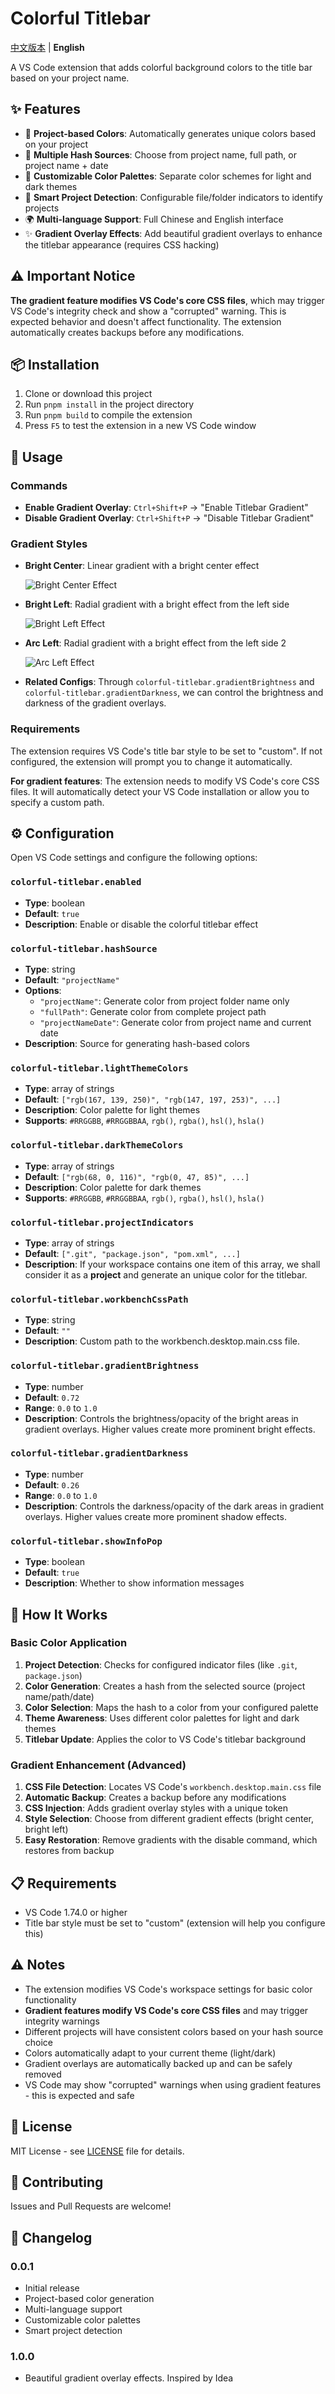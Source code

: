 # Colorful Titlebar

[中文版本](README.zh-cn.md) | **English**

A VS Code extension that adds colorful background colors to the title bar based on your project name.

## ✨ Features

- 🎨 **Project-based Colors**: Automatically generates unique colors based on your project
- 🔄 **Multiple Hash Sources**: Choose from project name, full path, or project name + date
- 🌈 **Customizable Color Palettes**: Separate color schemes for light and dark themes
- 📁 **Smart Project Detection**: Configurable file/folder indicators to identify projects
- 🌍 **Multi-language Support**: Full Chinese and English interface
- ✨ **Gradient Overlay Effects**: Add beautiful gradient overlays to enhance the titlebar appearance (requires CSS hacking)

## ⚠️ Important Notice

**The gradient feature modifies VS Code's core CSS files**, which may trigger VS Code's integrity check and show a "corrupted" warning. This is expected behavior and doesn't affect functionality. The extension automatically creates backups before any modifications.

## 📦 Installation

1. Clone or download this project
2. Run `pnpm install` in the project directory
3. Run `pnpm build` to compile the extension
4. Press `F5` to test the extension in a new VS Code window

## 🚀 Usage

### Commands

- **Enable Gradient Overlay**: `Ctrl+Shift+P` → "Enable Titlebar Gradient"
- **Disable Gradient Overlay**: `Ctrl+Shift+P` → "Disable Titlebar Gradient"

### Gradient Styles

- **Bright Center**: Linear gradient with a bright center effect

  ![Bright Center Effect](assets/light-center.png)

- **Bright Left**: Radial gradient with a bright effect from the left side

  ![Bright Left Effect](assets/light-left.png)

- **Arc Left**: Radial gradient with a bright effect from the left side 2

  ![Arc Left Effect](assets/arc-left.png)

- **Related Configs**: Through `colorful-titlebar.gradientBrightness` and `colorful-titlebar.gradientDarkness`, we can control the brightness and darkness of the gradient overlays.

### Requirements

The extension requires VS Code's title bar style to be set to "custom". If not configured, the extension will prompt you to change it automatically.

**For gradient features**: The extension needs to modify VS Code's core CSS files. It will automatically detect your VS Code installation or allow you to specify a custom path.

## ⚙️ Configuration

Open VS Code settings and configure the following options:

### `colorful-titlebar.enabled`

- **Type**: boolean
- **Default**: `true`
- **Description**: Enable or disable the colorful titlebar effect

### `colorful-titlebar.hashSource`

- **Type**: string
- **Default**: `"projectName"`
- **Options**:
  - `"projectName"`: Generate color from project folder name only
  - `"fullPath"`: Generate color from complete project path
  - `"projectNameDate"`: Generate color from project name and current date
- **Description**: Source for generating hash-based colors

### `colorful-titlebar.lightThemeColors`

- **Type**: array of strings
- **Default**: `["rgb(167, 139, 250)", "rgb(147, 197, 253)", ...]`
- **Description**: Color palette for light themes
- **Supports**: `#RRGGBB`, `#RRGGBBAA`, `rgb()`, `rgba()`, `hsl()`, `hsla()`

### `colorful-titlebar.darkThemeColors`

- **Type**: array of strings
- **Default**: `["rgb(68, 0, 116)", "rgb(0, 47, 85)", ...]`
- **Description**: Color palette for dark themes
- **Supports**: `#RRGGBB`, `#RRGGBBAA`, `rgb()`, `rgba()`, `hsl()`, `hsla()`

### `colorful-titlebar.projectIndicators`

- **Type**: array of strings
- **Default**: `[".git", "package.json", "pom.xml", ...]`
- **Description**: If your workspace contains one item of this array, we shall consider it as a **project** and generate an unique color for the titlebar.

### `colorful-titlebar.workbenchCssPath`

- **Type**: string
- **Default**: `""`
- **Description**: Custom path to the workbench.desktop.main.css file.

### `colorful-titlebar.gradientBrightness`

- **Type**: number
- **Default**: `0.72`
- **Range**: `0.0` to `1.0`
- **Description**: Controls the brightness/opacity of the bright areas in gradient overlays. Higher values create more prominent bright effects.

### `colorful-titlebar.gradientDarkness`

- **Type**: number
- **Default**: `0.26`
- **Range**: `0.0` to `1.0`
- **Description**: Controls the darkness/opacity of the dark areas in gradient overlays. Higher values create more prominent shadow effects.

### `colorful-titlebar.showInfoPop`

- **Type**: boolean
- **Default**: `true`
- **Description**: Whether to show information messages

## 🔧 How It Works

### Basic Color Application

1. **Project Detection**: Checks for configured indicator files (like `.git`, `package.json`)
2. **Color Generation**: Creates a hash from the selected source (project name/path/date)
3. **Color Selection**: Maps the hash to a color from your configured palette
4. **Theme Awareness**: Uses different color palettes for light and dark themes
5. **Titlebar Update**: Applies the color to VS Code's titlebar background

### Gradient Enhancement (Advanced)

1. **CSS File Detection**: Locates VS Code's `workbench.desktop.main.css` file
2. **Automatic Backup**: Creates a backup before any modifications
3. **CSS Injection**: Adds gradient overlay styles with a unique token
4. **Style Selection**: Choose from different gradient effects (bright center, bright left)
5. **Easy Restoration**: Remove gradients with the disable command, which restores from backup

## 📋 Requirements

- VS Code 1.74.0 or higher
- Title bar style must be set to "custom" (extension will help you configure this)

## ⚠️ Notes

- The extension modifies VS Code's workspace settings for basic color functionality
- **Gradient features modify VS Code's core CSS files** and may trigger integrity warnings
- Different projects will have consistent colors based on your hash source choice
- Colors automatically adapt to your current theme (light/dark)
- Gradient overlays are automatically backed up and can be safely removed
- VS Code may show "corrupted" warnings when using gradient features - this is expected and safe

## 📄 License

MIT License - see [LICENSE](LICENSE) file for details.

## 🤝 Contributing

Issues and Pull Requests are welcome!

## 📝 Changelog

### 0.0.1

- Initial release
- Project-based color generation
- Multi-language support
- Customizable color palettes
- Smart project detection

### 1.0.0

- Beautiful gradient overlay effects. Inspired by Idea
